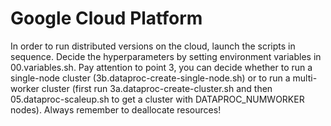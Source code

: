 # Google Cloud Platform
In order to run distributed versions on the cloud, launch the scripts in sequence.
Decide the hyperparameters by setting environment variables in 00.variables.sh.
Pay attention to point 3, you can decide whether to run a single-node cluster (3b.dataproc-create-single-node.sh)
or to run a multi-worker cluster (first run 3a.dataproc-create-cluster.sh and then 05.dataproc-scaleup.sh to
get a cluster with DATAPROC_NUMWORKER nodes).
Always remember to deallocate resources!
